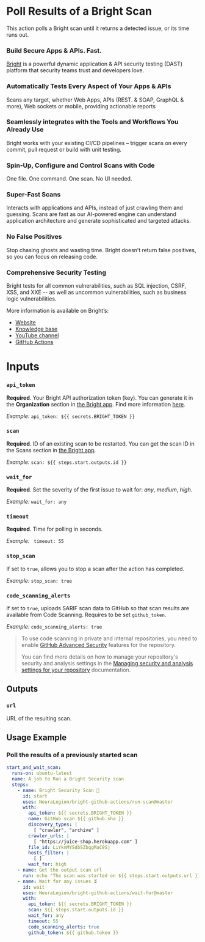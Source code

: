 # Poll Results of a Bright Scan

This action polls a Bright scan until it returns a detected issue, or its time runs out.

### Build Secure Apps & APIs. Fast.

[Bright](https://www.brightsec.com) is a powerful dynamic application & API security testing (DAST) platform that security teams trust and developers love.

### Automatically Tests Every Aspect of Your Apps & APIs

Scans any target, whether Web Apps, APIs (REST. & SOAP, GraphQL & more), Web sockets or mobile, providing actionable reports

### Seamlessly integrates with the Tools and Workflows You Already Use

Bright works with your existing CI/CD pipelines – trigger scans on every commit, pull request or build with unit testing.

### Spin-Up, Configure and Control Scans with Code

One file. One command. One scan. No UI needed.

### Super-Fast Scans

Interacts with applications and APIs, instead of just crawling them and guessing.
Scans are fast as our AI-powered engine can understand application architecture and generate sophisticated and targeted attacks.

### No False Positives

Stop chasing ghosts and wasting time. Bright doesn’t return false positives, so you can focus on releasing code.

### Comprehensive Security Testing

Bright tests for all common vulnerabilities, such as SQL injection, CSRF, XSS, and XXE -- as well as uncommon vulnerabilities, such as business logic vulnerabilities.

More information is available on Bright’s:

- [Website](https://www.brightsec.com/)
- [Knowledge base](https://docs.brightsec.com/docs/quickstart)
- [YouTube channel](https://www.youtube.com/channel/UCoIC0T1pmozq3eKLsUR2uUw)
- [GitHub Actions](https://github.com/marketplace?query=neuralegion+)

# Inputs

### `api_token`

**Required**. Your Bright API authorization token (key). You can generate it in the **Organization** section in [the Bright app](https://app.brightsec.com/login). Find more information [here](https://docs.brightsec.com/docs/manage-your-organization#manage-organization-apicli-authentication-tokens).

_Example:_ `api_token: ${{ secrets.BRIGHT_TOKEN }}`

### `scan`

**Required**. ID of an existing scan to be restarted. You can get the scan ID in the Scans section in [the Bright app](https://app.brightsec.com/login).

_Example:_ `scan: ${{ steps.start.outputs.id }}`

### `wait_for`

**Required**. Set the severity of the first issue to wait for: _any_, _medium_, _high_.

_Example:_ `wait_for: any`

### `timeout`

**Required**. Time for polling in seconds.

_Example:_ ` timeout: 55`

### `stop_scan`

If set to `true`, allows you to stop a scan after the action has completed.

_Example:_ `stop_scan: true`

### `code_scanning_alerts`

If set to `true`, uploads SARIF scan data to GitHub so that scan results are available from Code Scanning.
Requires to be set `github_token`.

_Example:_ `code_scanning_alerts: true`

> To use code scanning in private and internal repositories, you need to enable [GitHub Advanced Security](https://docs.github.com/en/get-started/learning-about-github/about-github-advanced-security) features for the repository.
>
> You can find more details on how to manage your repository's security and analysis settings in the [Managing security and analysis settings for your repository](https://docs.github.com/en/repositories/managing-your-repositorys-settings-and-features/enabling-features-for-your-repository/managing-security-and-analysis-settings-for-your-repository) documentation.

## Outputs

### `url`

URL of the resulting scan.

## Usage Example

### Poll the results of a previously started scan

```yml
start_and_wait_scan:
  runs-on: ubuntu-latest
  name: A job to Run a Bright Security scan
  steps:
    - name: Bright Security Scan 🏁
      id: start
      uses: NeuraLegion/bright-github-actions/run-scan@master
      with:
        api_token: ${{ secrets.BRIGHT_TOKEN }}
        name: GitHub scan ${{ github.sha }}
        discovery_types: |
          [ "crawler", "archive" ]
        crawler_urls: |
          [ "https://juice-shop.herokuapp.com" ]
        file_id: LiYknMYSdbSZbqgMaC9Sj
        hosts_filter: |
          [ ]
        wait_for: high
    - name: Get the output scan url
      run: echo "The scan was started on ${{ steps.start.outputs.url }}"
    - name: Wait for any issues ⏳
      id: wait
      uses: NeuraLegion/bright-github-actions/wait-for@master
      with:
        api_token: ${{ secrets.BRIGHT_TOKEN }}
        scan: ${{ steps.start.outputs.id }}
        wait_for: any
        timeout: 55
        code_scanning_alerts: true
        github_token: ${{ github.token }}
```
